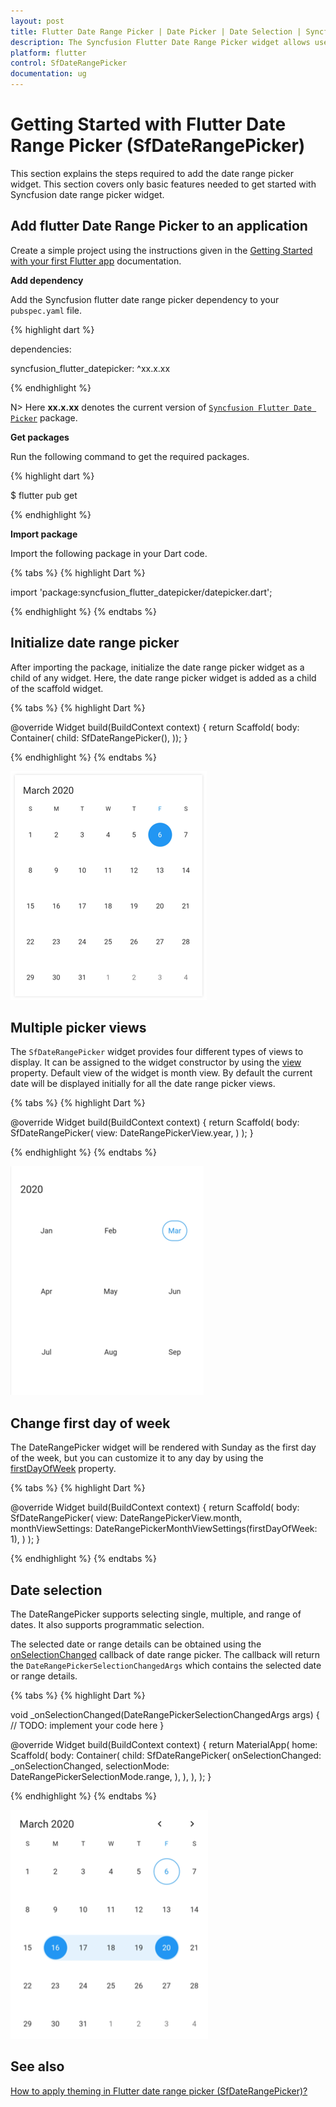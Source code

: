 ```yaml
---
layout: post
title: Flutter Date Range Picker | Date Picker | Date Selection | Syncfusion
description: The Syncfusion Flutter Date Range Picker widget allows users to easily select dates or a range of dates. It allows us to quickly navigate to the desired date.
platform: flutter
control: SfDateRangePicker
documentation: ug
---
```


# Getting Started with Flutter Date Range Picker (SfDateRangePicker)
This section explains the steps required to add the date range picker widget. This section covers only basic features needed to get started with Syncfusion date range picker widget.

## Add flutter Date Range Picker to an application
Create a simple project using the instructions given in the [Getting Started with your first Flutter app](https://flutter.dev/docs/get-started/test-drive?tab=vscode#create-app) documentation.

**Add dependency**

Add the Syncfusion flutter date range picker dependency to your `pubspec.yaml` file.

{% highlight dart %}

dependencies:

syncfusion_flutter_datepicker: ^xx.x.xx

{% endhighlight %}

N> Here **xx.x.xx** denotes the current version of [`Syncfusion Flutter Date Picker`](https://pub.dev/packages/syncfusion_flutter_datepicker/versions) package.

**Get packages** 

Run the following command to get the required packages.

{% highlight dart %}

$ flutter pub get

{% endhighlight %}

**Import package**

Import the following package in your Dart code.

{% tabs %}
{% highlight Dart %}

import 'package:syncfusion_flutter_datepicker/datepicker.dart';

{% endhighlight %}
{% endtabs %}

## Initialize date range picker

After importing the package, initialize the date range picker widget as a child of any widget. Here, the date range picker widget is added as a child of the scaffold widget.

{% tabs %}
{% highlight Dart %}

@override
Widget build(BuildContext context) {
   return Scaffold(
       body: Container(
       child: SfDateRangePicker(),
));
}
	
{% endhighlight %}
{% endtabs %}

![Initialize Date Range Picker](images/getting-started/initialize.png)

## Multiple picker views

The `SfDateRangePicker` widget provides four different types of views to display. It can be assigned to the widget constructor by using the [view](https://pub.dev/documentation/syncfusion_flutter_datepicker/latest/datepicker/SfDateRangePicker/view.html) property. Default view of the widget is month view. By default the current date will be displayed initially for all the date range picker views.

{% tabs %}
{% highlight Dart %}

@override
Widget build(BuildContext context) {
   return Scaffold(
       body: SfDateRangePicker(
       view: DateRangePickerView.year,
      )
   );
}

{% endhighlight %}
{% endtabs %}

![Multiple picker views Date Range Picker](images/getting-started/year-view.png)

## Change first day of week

The DateRangePicker widget will be rendered with Sunday as the first day of the week, but you can customize it to any day by using the [firstDayOfWeek](https://pub.dev/documentation/syncfusion_flutter_datepicker/latest/datepicker/DateRangePickerMonthViewSettings/firstDayOfWeek.html) property.

{% tabs %}
{% highlight Dart %}

@override
Widget build(BuildContext context) {
   return Scaffold(
        body: SfDateRangePicker(
        view: DateRangePickerView.month,
        monthViewSettings: DateRangePickerMonthViewSettings(firstDayOfWeek: 1),
        )
    );
}

{% endhighlight %}
{% endtabs %}

## Date selection

The DateRangePicker supports selecting single, multiple, and range of dates. It also supports programmatic selection.

The selected date or range details can be obtained using the [onSelectionChanged](https://pub.dev/documentation/syncfusion_flutter_datepicker/latest/datepicker/SfDateRangePicker/onSelectionChanged.html) callback of date range picker. The callback will return the `DateRangePickerSelectionChangedArgs` which contains the selected date or range details.

{% tabs %}
{% highlight Dart %}

void _onSelectionChanged(DateRangePickerSelectionChangedArgs args) {
// TODO: implement your code here
}

@override
Widget build(BuildContext context) {
    return MaterialApp(
        home: Scaffold(
            body: Container(
                child: SfDateRangePicker(
                    onSelectionChanged: _onSelectionChanged,
                    selectionMode: DateRangePickerSelectionMode.range,
                ),
            ),
        ),
    );
}


{% endhighlight %}
{% endtabs %}

  ![Date selection Date Range Picker](images/getting-started/range-selection.png)
  
## See also

[How to apply theming in Flutter date range picker (SfDateRangePicker)?](https://www.syncfusion.com/kb/11898/how-to-apply-theming-in-flutter-date-range-picker-sfdaterangepicker)
